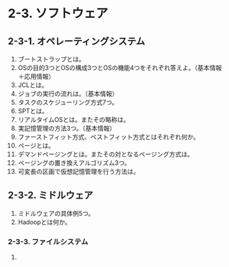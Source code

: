 # 2-3. ソフトウェア

## 2-3-1. オペレーティングシステム

1. ブートストラップとは。
2. OSの目的3つとOSの構成3つとOSの機能4つをそれぞれ答えよ。（基本情報＋応用情報）
3. JCLとは。
4. ジョブの実行の流れは。（基本情報）
5. タスクのスケジューリング方式7つ。
6. SPTとは。
7. リアルタイムOSとは。またその略称は。
8. 実記憶管理の方法3つ。（基本情報）
9. ファーストフィット方式、ベストフィット方式とはそれぞれ何か。
10. ページとは。
11. デマンドページングとは。またその対となるページング方式は。
12. ページングの置き換えアルゴリズム3つ。
13. 可変長の区画で仮想記憶管理を行う方法は。

## 2-3-2. ミドルウェア

1. ミドルウェアの具体例5つ。
2. Hadoopとは何か。

### 2-3-3. ファイルシステム

1. 
